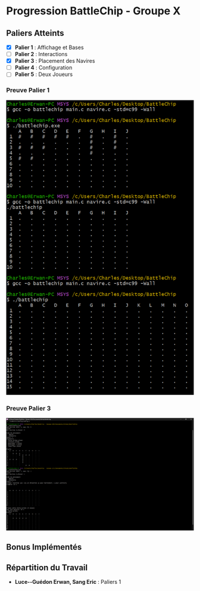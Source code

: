 # Progression BattleChip - Groupe X

## Paliers Atteints

- [x] **Palier 1** : Affichage et Bases
- [ ] **Palier 2** : Interactions
- [x] **Palier 3** : Placement des Navires
- [ ] **Palier 4** : Configuration
- [ ] **Palier 5** : Deux Joueurs

### Preuve Palier 1

![Étape 1 - Affichage et Bases](image/etape1.png)

### Preuve Palier 3

![Étape 3 - Placement des Navires](image/etape3.png)

## Bonus Implémentés

## Répartition du Travail

- **Luce--Guédon Erwan, Sang Eric** : Paliers 1
